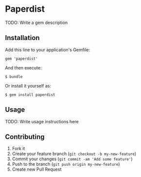 # Paperdist

TODO: Write a gem description

## Installation

Add this line to your application's Gemfile:

    gem 'paperdist'

And then execute:

    $ bundle

Or install it yourself as:

    $ gem install paperdist

## Usage

TODO: Write usage instructions here

## Contributing

1. Fork it
2. Create your feature branch (`git checkout -b my-new-feature`)
3. Commit your changes (`git commit -am 'Add some feature'`)
4. Push to the branch (`git push origin my-new-feature`)
5. Create new Pull Request
